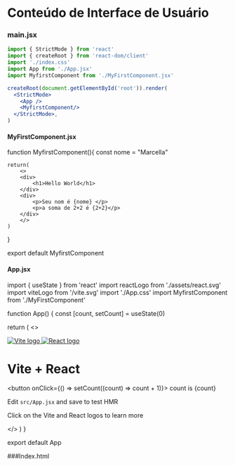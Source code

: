 # Conteúdo de Interface de Usuário
### main.jsx
```jsx
import { StrictMode } from 'react'
import { createRoot } from 'react-dom/client'
import './index.css'
import App from './App.jsx'
import MyfirstComponent from './MyFirstComponent.jsx'

createRoot(document.getElementById('root')).render(
  <StrictMode>
    <App />
    <MyfirstComponent/>
  </StrictMode>,
)
```

#### MyFirstComponent.jsx
function MyfirstComponent(){
    const nome = "Marcella"

    return(
        <>
        <div>
            <h1>Hello World</h1>
        </div>
        <div>
            <p>Seu nom é {nome} </p>
            <p>a soma de 2+2 é {2+2}</p> 
        </div>
        </>
    )
}

export default MyfirstComponent

#### App.jsx
import { useState } from 'react'
import reactLogo from './assets/react.svg'
import viteLogo from '/vite.svg'
import './App.css'
import MyfirstComponent from './MyFirstComponent'

function App() {
  const [count, setCount] = useState(0)

  return (
    <>
      <div>
        <a href="https://vite.dev" target="_blank">
          <img src={viteLogo} className="logo" alt="Vite logo" />
        </a>
        <a href="https://react.dev" target="_blank">
          <img src={reactLogo} className="logo react" alt="React logo" />
        </a>
      </div>
      <h1>Vite + React</h1>
      <div className="card">
        <button onClick={() => setCount((count) => count + 1)}>
          count is {count}
        </button>
        <p>
          Edit <code>src/App.jsx</code> and save to test HMR
        </p>
      </div>
      <p className="read-the-docs">
        Click on the Vite and React logos to learn more
      </p>
      <MyfirstComponent/>
    </>
  )
}

export default App



###Index.html

<!doctype html>
<html lang="en">
  <head>
    <meta charset="UTF-8" />
    <link rel="icon" type="image/svg+xml" href="/vite.svg" />
    <meta name="viewport" content="width=device-width, initial-scale=1.0" />
    <title>Vite + React</title>
  </head>
  <body>
    <div id="root"></div>
    <script type="module" src="/src/main.jsx"></script>
  </body>
</html>
